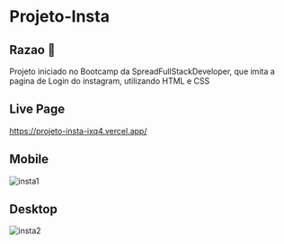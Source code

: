 # Projeto-Insta

## Razao 🧠

Projeto iniciado no Bootcamp da SpreadFullStackDeveloper, que imita a pagina de Login do instagram, utilizando HTML e CSS

## Live Page

https://projeto-insta-ixq4.vercel.app/

## Mobile

![insta1](https://user-images.githubusercontent.com/101023123/192109095-8a69ef7b-bd69-412f-9428-2d5dab8449f9.png)

## Desktop

![insta2](https://user-images.githubusercontent.com/101023123/192109122-d2244340-f021-4185-898f-f241d328826d.png)
